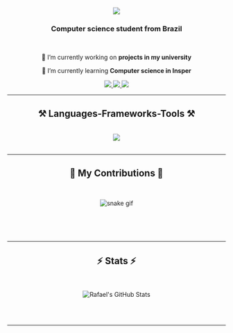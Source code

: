 
<h1 align="center">
    <img src="https://readme-typing-svg.herokuapp.com/?font=Righteous&size=35&center=true&vCenter=true&width=500&height=70&duration=4000&lines=Hello+Wolrd!+👋;+I'm+Rafael+Ken!;" />
</h1>

<h3 align="center">Computer science student from Brazil</h3>

<br/>

<div align="center">
 
 🔭 I’m currently working on **projects in my university**
 
 🌱 I’m currently learning **Computer science in Insper**

 </div>
 
<div align="center"> 
  <a href="mailto:rafaelkenmiyamoto@gmail.com">
    <img src="https://img.shields.io/badge/Gmail-333333?style=for-the-badge&logo=gmail&logoColor=red" />
  </a>
  <a href="https://www.linkedin.com/in/rafael-miyamoto-1b4706294/" target="_blank">
    <img src="https://img.shields.io/badge/LinkedIn-0077B5?style=for-the-badge&logo=linkedin&logoColor=white" target="_blank" />
  </a>
  <a href="https://salesp07.github.io" target="_blank">
     <img src="https://img.shields.io/badge/Portfolio-FF5722?style=for-the-badge&logo=todoist&logoColor=white" target="_blank" />
  </a>
</div>

 <hr/>
 
<h2 align="center">⚒️ Languages-Frameworks-Tools ⚒️</h2>
<br/>
<div align="center">
    <img src="https://skillicons.dev/icons?i=html,css,vscode,github,figma,git,python" />
</div>

<br/>
<hr/>

<div align="center">
  <h2>🐍 My Contributions 🐍</h2>
  <br>

  ![snake gif](https://github.com/rafa-ken/rafa-ken/blob/output/github-contribution-grid-snake.svg)
  
  
  <br/><br/><br/>
</div>

<hr/>

<h2 align="center">⚡ Stats ⚡</h2>
<br>
<div align=center>

![Rafael's GitHub Stats](https://github-readme-stats.vercel.app/api?username=rafa-ken&show_icons=true&theme=transparent)

</div>

<br/><br/>

<hr/>



